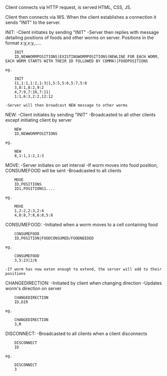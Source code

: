 Client connects via HTTP request, is served HTML, CSS, JS.

Client then connects via WS. When the client establishes a connection it sends "INIT" to the server.

INIT:
    -Client initiates by sending "INIT"
    -Server then replies with message detailing positions of foods and other worms on server. Positions in the format x:y,x:y,.....

        INIT
        ID,NEWWORMPOSITIONS|EXISTINGWORMPOSITIONS(NEWLINE FOR EACH WORM, EACH WORM STARTS WITH THEIR ID FOLLOWED BY COMMA)|FOODPOSITIONS

    eg.

        INIT
        11,1:1,1:2,1:3|1,5:5,5:6,5:7,5:8
        3,8:1,8:2,9:2
        4,7:9,7:10,7:11|
        1:1,6:3,2:2,12:12

    -Server will then broadcast NEW message to other worms

NEW:
    -Client initiates by sending "INIT"
    -Broadcasted to all other clients except initiating client by server

        NEW
        ID,NEWWORMPOSITIONS

    eg.

        NEW
        8,1:1,1:2,1:3

MOVE:
    -Server initiates on set interval
    -If worm moves into food position, CONSUMEFOOD will be sent
    -Broadcasted to all clients

        MOVE
        ID,POSITIONS
        ID1,POSITIONS1....

    eg.

        MOVE
        1,2:2,2:3,2:4
        4,8:8,7:8,6:8,5:8

CONSUMEFOOD:
    -Initiated when a worm moves to a cell containing food

        CONSUMEFOOD
        ID,POSITION|FOODCONSUMED/FOODNEEDED

    eg.

        CONSUMEFOOD
        3,5:23|2/6

    -If worm has now eaten enough to extend, the server will add to their positions

CHANGEDIRECTION:
    -Initiated by client when changing direction
    -Updates worm's direction on server

        CHANGEDIRECTION
        ID,DIR

    eg.

        CHANGEDIRECTION
        3,R

DISCONNECT:
    -Broadcasted to all clients when a client disconnects

        DISCONNECT
        ID

    eg.

        DISCONNECT
        3
